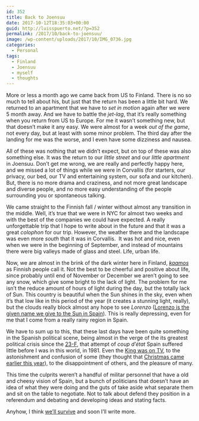 ```yaml
---
id: 352
title: Back to Joensuu
date: 2017-10-12T18:35:03+00:00
guid: http://luisspuerto.net/?p=352
permalink: /2017/10/back-to-joensuu/
image: /wp-content/uploads/2017/10/IMG_0736.jpg
categories:
  - Personal
tags:
  - Finland
  - Joensuu
  - myself
  - thoughts
---
```

More or less a month ago we came back from US to Finland. There is no so much to tell about his, but just that the return has been a little bit hard. We returned to an apartment that we have to _set in motion_ again after we were 5 month away. And we have to battle the _jet-lag_, that it&#8217;s really something when you return from US to Europe. For me it wasn&#8217;t something new, but that doesn&#8217;t make it any easy. We were almost for a week _out of the game_, not every day, but at least with some minor problem. The third day after the landing for me was the worse, and I even have some dizziness and nausea.

All of these was nothing that we didn&#8217;t expect, but on top of these was also something else. It was the return to our _little street_ and our _little apartment_ in Joensuu. Don&#8217;t get me wrong, we are really and perfectly happy here, and we missed a lot of things while we were in Corvallis (for starters, our privacy, our bed, our TV and entertaining system, our sofa and our kitchen). But, there is no more drama and craziness, and not more great landscape and diverse people, and no more easy understanding of the people surrounding you or spontaneous talking.

We came straight to the Finnish fall / winter without almost any transition in the middle. Well, it&#8217;s true that we were in NYC for almost two weeks and with the best of the companies we could have expected. A really unforgettable trip that I hope to write about in the future and that it was a great _colophon_ for our trip. However, the weather there and the landscape was even more _south_ that it was in Corvallis.  It was hot and nice, even when we were in the beginning of September, and instead of mountains there were big valleys made of glass and steel. Life, urban life.

Now, we are almost in the brink of the dark winter here in Finland, _[kaamos](https://en.wikipedia.org/wiki/Polar_night)_ as Finnish people call it. Not the best to be cheerful and positive about life, since probably until end of November or December we aren&#8217;t going to see any snow, which give some bright to the lack of light. The problem for me isn&#8217;t the reduce amount of hours of light during the day, but the totally lack of Sun. This country is beautiful when the Sun shines in the sky, even when it&#8217;s that low like in this period of the year (it creates a stunning light, really), but the clouds really block almost any hope to see _Lorenzo_ ([Lorenzo is the given name we give to the Sun in Spain](https://en.wiktionary.org/wiki/Lorenzo)). This is really depressing, even for me that I come from a really rainy region in Spain.

We have to sum up to this, that these last days have been quite something in the Spanish political scene, being almost in the verge of the its greatest political crisis since the [23-F](https://en.wikipedia.org/wiki/23-F), that attempt of _coup d&#8217;état_ Spain suffered little before I was in this world, in 1981. Even the [King was on TV](https://www.youtube.com/watch?v=5K0iqrFW_pg), to the astonishment and confusion of some (they thought that [Christmas came earlier this year](https://en.wikipedia.org/wiki/Christmas_Eve_National_Speech)), to the disappointment of others, and the pleasure of many.

This time the culprits weren&#8217;t a handful of militar personnel that have a old and cheesy vision of Spain, but a bunch of politicians that doesn&#8217;t have an idea of what they were doing and the guts of take aside what separate them and sit on the table to negotiate. Not to talk about defend they position in a referendum and debating and developing ideas and stating facts.

Anyhow, I think [we&#8217;ll survive](https://www.youtube.com/watch?v=gYkACVDFmeg) and soon I&#8217;ll write more.

<div class="jetpack-video-wrapper">
  <span class="embed-youtube" style="text-align:center; display: block;"></span>
</div>
